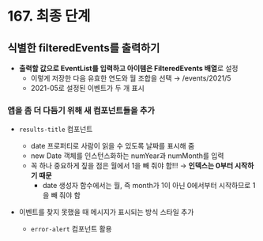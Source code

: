 # 167. 최종 단계

## 식별한 filteredEvents를 출력하기

- **출력할 값으로 EventList를 입력하고 아이템은 FilteredEvents 배열**로 설정
  - 이렇게 저장한 다음 유효한 연도와 월 조합을 선택 → /events/2021/5
  - 2021-05로 설정된 이벤트가 두 개 표시

### 앱을 좀 더 다듬기 위해 새 컴포넌트들을 추가

- `results-title` 컴포넌트

  - date 프로퍼티로 사람이 읽을 수 있도록 날짜를 표시해 줌
  - new Date 객체를 인스턴스화하는 numYear과 numMonth를 입력
  - 꼭 하나 중요하게 짚을 점은 월에서 1을 빼 줘야 함!!! → **인덱스는 0부터 시작하기 때문**
    - date 생성자 함수에서는 월, 즉 month가 1이 아닌 0에서부터 시작하므로 1을 빼 줘야 함

- 이벤트를 찾지 못했을 때 메시지가 표시되는 방식 스타일 추가
  - `error-alert` 컴포넌트 활용

